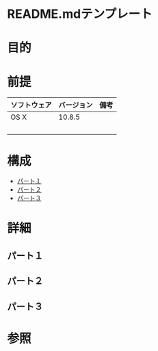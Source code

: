 README.mdテンプレート
===
# 目的
# 前提
| ソフトウェア     | バージョン    | 備考         |
|:---------------|:-------------|:------------|
| OS X           |10.8.5        |             |
|           　　　|        |             |

# 構成
+ [パート１](#1)
+ [パート２](#2)
+ [パート３](#3)

# 詳細
## <a name="1">パート１</a>
## <a name="2">パート２</a>
## <a name="3">パート３</a>

# 参照
